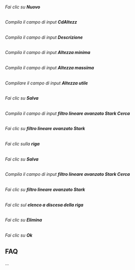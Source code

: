 ###### Fai clic su **Nuovo**  

###### Compila il campo di input **CdAltezz**  

###### Compila il campo di input **Descrizione**  

###### Compila il campo di input **Altezza minima**  

###### Compila il campo di input **Altezza massima**  

###### Compilare il campo di input **Altezza utile**  

###### Fai clic su **Salva**  

###### Compila il campo di input **filtro lineare avanzato Stark Cerca**  

###### Fai clic su **filtro lineare avanzato Stark**  

###### Fai clic sulla **riga**  

###### Fai clic su **Salva**  

###### Compila il campo di input **filtro lineare avanzato Stark Cerca**  

###### Fai clic su **filtro lineare avanzato Stark**  

###### Fai clic sul **elenco a discesa della riga**  

###### Fai clic su **Elimina**  

###### Fai clic su **Ok**  

FAQ
---

...